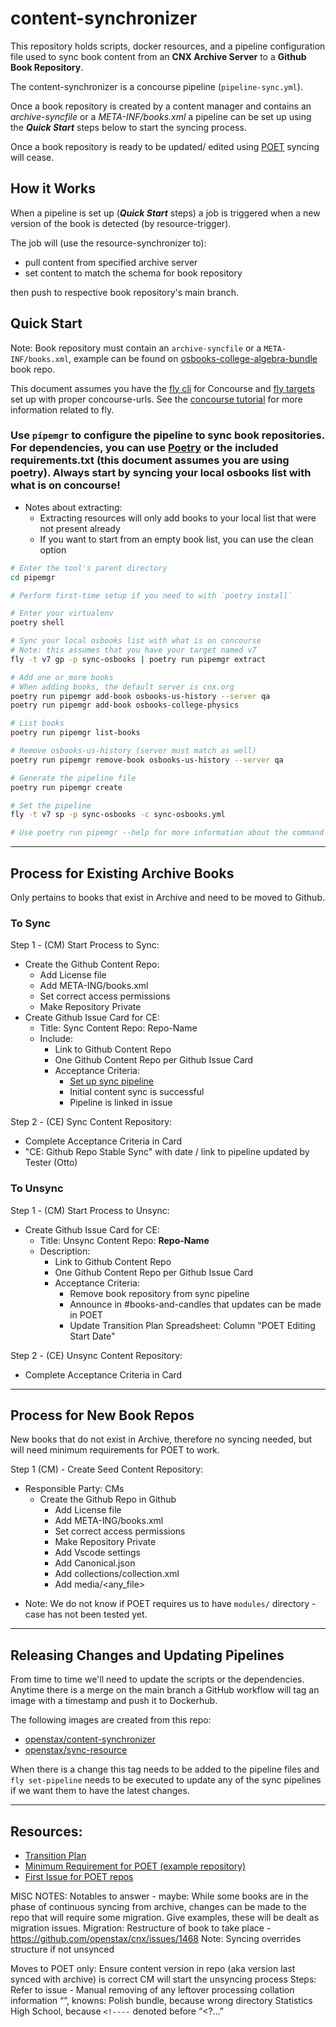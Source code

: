 # content-synchronizer

This repository holds scripts, docker resources, and a pipeline configuration file used to sync book content from an **CNX Archive Server** to a **Github Book Repository**.

The content-synchronizer is a concourse pipeline (`pipeline-sync.yml`).

Once a book repository is created by a content manager and contains an _archive-syncfile_ or a _META-INF/books.xml_ a pipeline can be set up using the **_Quick Start_** steps below to start the syncing process.

Once a book repository is ready to be updated/ edited using [POET](https://github.com/openstax/poet) syncing will cease.

## How it Works

When a pipeline is set up (**_Quick Start_** steps) a job is triggered when a new version of the book is detected (by resource-trigger).

The job will (use the resource-synchronizer to):

- pull content from specified archive server
- set content to match the schema for book repository

then push to respective book repository's main branch.

## Quick Start

Note: Book repository must contain an `archive-syncfile` or a `META-INF/books.xml`, example can be found on [osbooks-college-algebra-bundle](https://github.com/openstax/osbooks-college-algebra-bundle/) book repo.

This document assumes you have the [fly cli](https://concourse-ci.org/fly.html) for Concourse and [fly targets](https://concourse-ci.org/fly.html#fly-login) set up with proper concourse-urls. See the [concourse tutorial](https://concoursetutorial.com/) for more information related to fly.

### Use `pipemgr` to configure the pipeline to sync book repositories. For dependencies, you can use [Poetry](https://python-poetry.org/docs/) or the included requirements.txt (this document assumes you are using poetry). **Always start by syncing your local osbooks list with what is on concourse!**

- Notes about extracting:
  - Extracting resources will only add books to your local list that were not present already
  - If you want to start from an empty book list, you can use the clean option

```bash
# Enter the tool's parent directory
cd pipemgr

# Perform first-time setup if you need to with `poetry install`

# Enter your virtualenv
poetry shell

# Sync your local osbooks list with what is on concourse
# Note: this assumes that you have your target named v7
fly -t v7 gp -p sync-osbooks | poetry run pipemgr extract

# Add one or more books
# When adding books, the default server is cnx.org
poetry run pipemgr add-book osbooks-us-history --server qa
poetry run pipemgr add-book osbooks-college-physics

# List books
poetry run pipemgr list-books

# Remove osbooks-us-history (server must match as well)
poetry run pipemgr remove-book osbooks-us-history --server qa

# Generate the pipeline file
poetry run pipemgr create

# Set the pipeline
fly -t v7 sp -p sync-osbooks -c sync-osbooks.yml

# Use poetry run pipemgr --help for more information about the command
```

---

## Process for Existing Archive Books

Only pertains to books that exist in Archive and need to be moved to Github.

### To Sync

Step 1 - (CM) Start Process to Sync:

- Create the Github Content Repo:
  - Add License file
  - Add META-ING/books.xml
  - Set correct access permissions
  - Make Repository Private
- Create Github Issue Card for CE:
  - Title: Sync Content Repo: Repo-Name
  - Include:
    - Link to Github Content Repo
    - One Github Content Repo per Github Issue Card
    - Acceptance Criteria:
      - [Set up sync pipeline](https://github.com/openstax/content-synchronizer#quick-start)
      - Initial content sync is successful
      - Pipeline is linked in issue

Step 2 - (CE) Sync Content Repository:

- Complete Acceptance Criteria in Card
- "CE: Github Repo Stable Sync" with date / link to pipeline updated by Tester (Otto)

### To Unsync

Step 1 - (CM) Start Process to Unsync:

- Create Github Issue Card for CE:
  - Title: Unsync Content Repo: **Repo-Name**
  - Description:
    - Link to Github Content Repo
    - One Github Content Repo per Github Issue Card
    - Acceptance Criteria:
      - Remove book repository from sync pipeline
      - Announce in #books-and-candles that updates can be made in POET
      - Update Transition Plan Spreadsheet: Column "POET Editing Start Date"

Step 2 - (CE) Unsync Content Repository:

- Complete Acceptance Criteria in Card

---

## Process for New Book Repos

New books that do not exist in Archive, therefore no syncing needed, but will need minimum requirements for POET to work.

Step 1 (CM) - Create Seed Content Repository:

- Responsible Party: CMs
  - Create the Github Repo in Github
    - Add License file
    - Add META-ING/books.xml
    - Set correct access permissions
    - Make Repository Private
    - Add Vscode settings
    - Add Canonical.json
    - Add collections/collection.xml
    - Add media/<any_file>

* Note: We do not know if POET requires us to have `modules/` directory - case has not been tested yet.

---
## Releasing Changes and Updating Pipelines

From time to time we'll need to update the scripts or the dependencies. Anytime there is a merge on the main branch a GitHub workflow will tag an image with a timestamp and push it to Dockerhub. 

The following images are created from this repo:

* [openstax/content-synchronizer](https://hub.docker.com/repository/docker/openstax/content-synchronizer)
* [openstax/sync-resource](https://hub.docker.com/repository/docker/openstax/sync-resource)

When there is a change this tag needs to be added to the pipeline files and `fly set-pipeline` needs to be executed to update any of the sync pipelines if we want them to have the latest changes. 

---

## Resources:

- [Transition Plan](https://docs.google.com/spreadsheets/d/1qbkcpdpION-uN8GWW3zpanpunq4pjwqmVDGPOBhNW-8/edit#gid=0)
- [Minimum Requirement for POET (example repository)](https://github.com/philschatz/tiny-book)
- [First Issue for POET repos](https://github.com/openstax/cnx/issues/1462)

MISC NOTES:
Notables to answer - maybe:
While some books are in the phase of continuous syncing from archive, changes can be made to the repo that will require some migration. Give examples, these will be dealt as migration issues.
Migration: Restructure of book to take place - https://github.com/openstax/cnx/issues/1468
Note: Syncing overrides structure if not unsynced

Moves to POET only:
Ensure content version in repo (aka version last synced with archive) is correct
CM will start the unsyncing process
Steps:
Refer to issue - Manual removing of any leftover processing collation information “<?.....?>”, knowns:
Polish bundle, because wrong directory
Statistics High School, because `<!----` denoted before “<?...”
